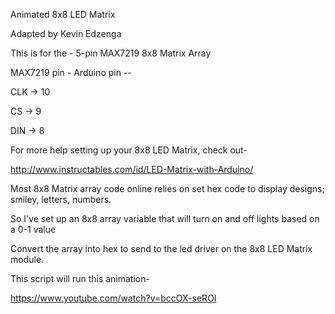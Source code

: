 Animated 8x8 LED Matrix

Adapted by Kevin Edzenga

This is for the - 5-pin MAX7219 8x8 Matrix Array

MAX7219 pin - Arduino pin --

CLK -> 10

CS -> 9

DIN -> 8

For more help setting up your 8x8 LED Matrix, check out-

http://www.instructables.com/id/LED-Matrix-with-Arduino/


Most 8x8 Matrix array code online relies on set hex code to display designs; smiley, letters, numbers.

So I've set up an 8x8 array variable that will turn on and off lights based on a 0-1 value

Convert the array into hex to send to the led driver on the 8x8 LED Matrix module.


This script will run this animation-

https://www.youtube.com/watch?v=bccOX-seROI
